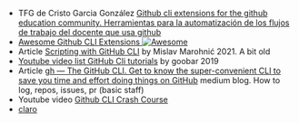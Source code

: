 * TFG de Cristo Garcia González [Github cli extensions for the github education community. Herramientas para la automatización de los flujos de trabajo del docente que usa github](http://riull.ull.es/xmlui/handle/915/29410)
* [Awesome Github CLI Extensions ![Awesome](https://awesome.re/badge.svg)](https://github.com/kodepandai/awesome-gh-cli-extensions)
* Article [Scripting with GitHub CLI](https://github.blog/2021-03-11-scripting-with-github-cli/) by Mislav Marohnić 2021. A bit old
* [Youtube video list GitHub Cli tutorials](https://www.youtube.com/playlist?list=PLEPZdzLLJH94INWcFKcAMAKPmdjM_lT1a) by goobar 2019
* Article [gh — The GitHub CLI. Get to know the super-convenient CLI to save you time and effort doing things on GitHub](https://medium.com/it-dead-inside/gh-the-github-cli-8538c1b7a4f2) medium blog. How to log, repos, issues, pr (basic staff)
* Youtube video [Github CLI Crash Course](https://youtu.be/KDgK11lLBSo)
* [claro](https://github.com/emersonmello/claro)